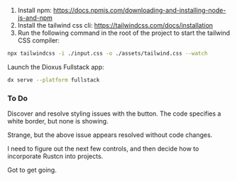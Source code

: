 
1. Install npm: https://docs.npmjs.com/downloading-and-installing-node-js-and-npm
2. Install the tailwind css cli: https://tailwindcss.com/docs/installation
3. Run the following command in the root of the project to start the tailwind CSS compiler:

```bash
npx tailwindcss -i ./input.css -o ./assets/tailwind.css --watch
```

Launch the Dioxus Fullstack app:

```bash
dx serve --platform fullstack
```

### To Do

Discover and resolve styling issues with the button. The code specifies a white border, but none is showing.

Strange, but the above issue appears resolved without code changes.

I need to figure out the next few controls, and then decide how to incorporate Rustcn into projects.

Got to get going.
